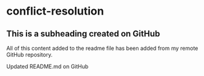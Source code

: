 # conflict-resolution

## This is a subheading created on GitHub

All of this content added to the readme file has been added from my remote GitHub repository.



Updated README.md on GitHub
